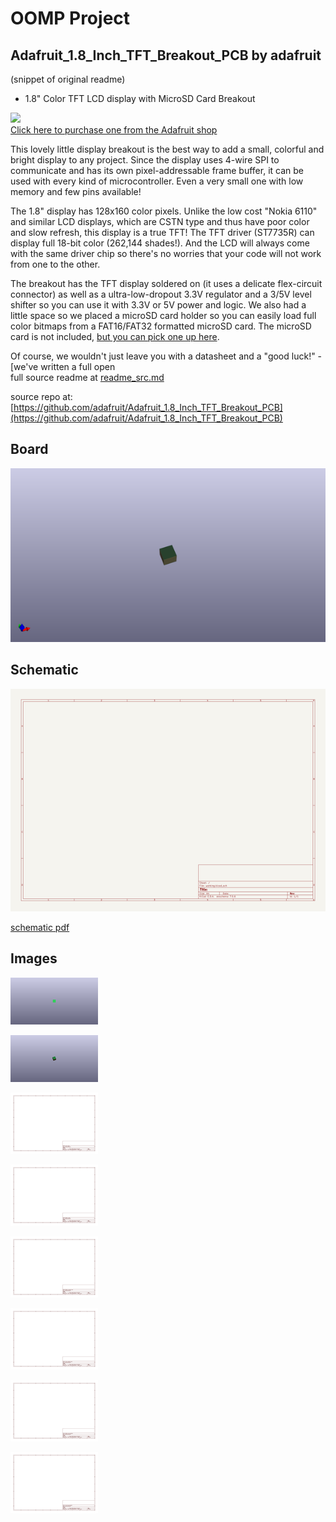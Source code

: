 # OOMP Project  
## Adafruit_1.8_Inch_TFT_Breakout_PCB  by adafruit  
  
(snippet of original readme)  
  
- 1.8" Color TFT LCD display with MicroSD Card Breakout  
  
<a href="http://www.adafruit.com/products/358"><img src="assets/board.jpg?raw=true" width="500px"><br/>Click here to purchase one from the Adafruit shop</a>  
  
This lovely little display breakout is the best way to add a small, colorful and bright display to any project. Since the display uses 4-wire SPI to communicate and has its own pixel-addressable frame buffer, it can be used with every kind of microcontroller. Even a very small one with low memory and few pins available!  
  
The 1.8" display has 128x160 color pixels. Unlike the low cost "Nokia 6110" and similar LCD displays, which are CSTN type and thus have poor color and slow refresh, this display is a true TFT! The TFT driver (ST7735R) can display full 18-bit color (262,144 shades!). And the LCD will always come with the same driver chip so there's no worries that your code will not work from one to the other.  
  
The breakout has the TFT display soldered on (it uses a delicate flex-circuit connector) as well as a ultra-low-dropout 3.3V regulator and a 3/5V level shifter so you can use it with 3.3V or 5V power and logic. We also had a little space so we placed a microSD card holder so you can easily load full color bitmaps from a FAT16/FAT32 formatted microSD card. The microSD card is not included, [but you can pick one up here](https://www.adafruit.com/product/102).  
  
Of course, we wouldn't just leave you with a datasheet and a "good luck!" - [we've written a full open  
  full source readme at [readme_src.md](readme_src.md)  
  
source repo at: [https://github.com/adafruit/Adafruit_1.8_Inch_TFT_Breakout_PCB](https://github.com/adafruit/Adafruit_1.8_Inch_TFT_Breakout_PCB)  
## Board  
  
[![working_3d.png](working_3d_600.png)](working_3d.png)  
## Schematic  
  
[![working_schematic.png](working_schematic_600.png)](working_schematic.png)  
  
[schematic pdf](working_schematic.pdf)  
## Images  
  
[![working_3D_bottom.png](working_3D_bottom_140.png)](working_3D_bottom.png)  
  
[![working_3D_top.png](working_3D_top_140.png)](working_3D_top.png)  
  
[![working_assembly_page_01.png](working_assembly_page_01_140.png)](working_assembly_page_01.png)  
  
[![working_assembly_page_02.png](working_assembly_page_02_140.png)](working_assembly_page_02.png)  
  
[![working_assembly_page_03.png](working_assembly_page_03_140.png)](working_assembly_page_03.png)  
  
[![working_assembly_page_04.png](working_assembly_page_04_140.png)](working_assembly_page_04.png)  
  
[![working_assembly_page_05.png](working_assembly_page_05_140.png)](working_assembly_page_05.png)  
  
[![working_assembly_page_06.png](working_assembly_page_06_140.png)](working_assembly_page_06.png)  
